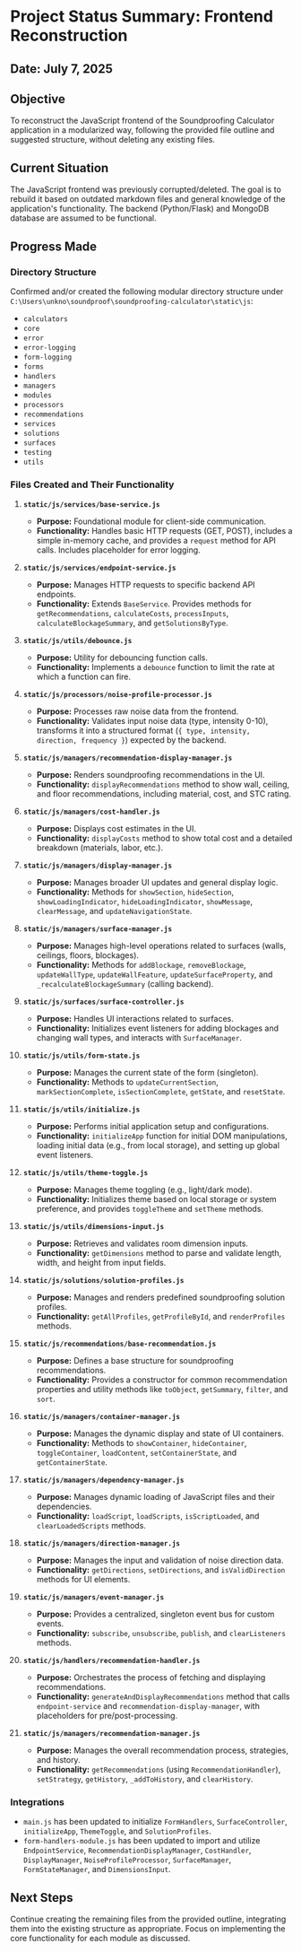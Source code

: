 # Project Status Summary: Frontend Reconstruction

## Date: July 7, 2025

## Objective
To reconstruct the JavaScript frontend of the Soundproofing Calculator application in a modularized way, following the provided file outline and suggested structure, without deleting any existing files.

## Current Situation
The JavaScript frontend was previously corrupted/deleted. The goal is to rebuild it based on outdated markdown files and general knowledge of the application's functionality. The backend (Python/Flask) and MongoDB database are assumed to be functional.

## Progress Made

### Directory Structure
Confirmed and/or created the following modular directory structure under `C:\Users\unkno\soundproof\soundproofing-calculator\static\js`:
- `calculators`
- `core`
- `error`
- `error-logging`
- `form-logging`
- `forms`
- `handlers`
- `managers`
- `modules`
- `processors`
- `recommendations`
- `services`
- `solutions`
- `surfaces`
- `testing`
- `utils`

### Files Created and Their Functionality

1.  **`static/js/services/base-service.js`**
    -   **Purpose:** Foundational module for client-side communication.
    -   **Functionality:** Handles basic HTTP requests (GET, POST), includes a simple in-memory cache, and provides a `request` method for API calls. Includes placeholder for error logging.

2.  **`static/js/services/endpoint-service.js`**
    -   **Purpose:** Manages HTTP requests to specific backend API endpoints.
    -   **Functionality:** Extends `BaseService`. Provides methods for `getRecommendations`, `calculateCosts`, `processInputs`, `calculateBlockageSummary`, and `getSolutionsByType`.

3.  **`static/js/utils/debounce.js`**
    -   **Purpose:** Utility for debouncing function calls.
    -   **Functionality:** Implements a `debounce` function to limit the rate at which a function can fire.

4.  **`static/js/processors/noise-profile-processor.js`**
    -   **Purpose:** Processes raw noise data from the frontend.
    -   **Functionality:** Validates input noise data (type, intensity 0-10), transforms it into a structured format (`{ type, intensity, direction, frequency }`) expected by the backend.

5.  **`static/js/managers/recommendation-display-manager.js`**
    -   **Purpose:** Renders soundproofing recommendations in the UI.
    -   **Functionality:** `displayRecommendations` method to show wall, ceiling, and floor recommendations, including material, cost, and STC rating.

6.  **`static/js/managers/cost-handler.js`**
    -   **Purpose:** Displays cost estimates in the UI.
    -   **Functionality:** `displayCosts` method to show total cost and a detailed breakdown (materials, labor, etc.).

7.  **`static/js/managers/display-manager.js`**
    -   **Purpose:** Manages broader UI updates and general display logic.
    -   **Functionality:** Methods for `showSection`, `hideSection`, `showLoadingIndicator`, `hideLoadingIndicator`, `showMessage`, `clearMessage`, and `updateNavigationState`.

8.  **`static/js/managers/surface-manager.js`**
    -   **Purpose:** Manages high-level operations related to surfaces (walls, ceilings, floors, blockages).
    -   **Functionality:** Methods for `addBlockage`, `removeBlockage`, `updateWallType`, `updateWallFeature`, `updateSurfaceProperty`, and `_recalculateBlockageSummary` (calling backend).

9.  **`static/js/surfaces/surface-controller.js`**
    -   **Purpose:** Handles UI interactions related to surfaces.
    -   **Functionality:** Initializes event listeners for adding blockages and changing wall types, and interacts with `SurfaceManager`.

10. **`static/js/utils/form-state.js`**
    -   **Purpose:** Manages the current state of the form (singleton).
    -   **Functionality:** Methods to `updateCurrentSection`, `markSectionComplete`, `isSectionComplete`, `getState`, and `resetState`.

11. **`static/js/utils/initialize.js`**
    -   **Purpose:** Performs initial application setup and configurations.
    -   **Functionality:** `initializeApp` function for initial DOM manipulations, loading initial data (e.g., from local storage), and setting up global event listeners.

12. **`static/js/utils/theme-toggle.js`**
    -   **Purpose:** Manages theme toggling (e.g., light/dark mode).
    -   **Functionality:** Initializes theme based on local storage or system preference, and provides `toggleTheme` and `setTheme` methods.

13. **`static/js/utils/dimensions-input.js`**
    -   **Purpose:** Retrieves and validates room dimension inputs.
    -   **Functionality:** `getDimensions` method to parse and validate length, width, and height from input fields.

14. **`static/js/solutions/solution-profiles.js`**
    -   **Purpose:** Manages and renders predefined soundproofing solution profiles.
    -   **Functionality:** `getAllProfiles`, `getProfileById`, and `renderProfiles` methods.

15. **`static/js/recommendations/base-recommendation.js`**
    -   **Purpose:** Defines a base structure for soundproofing recommendations.
    -   **Functionality:** Provides a constructor for common recommendation properties and utility methods like `toObject`, `getSummary`, `filter`, and `sort`.

16. **`static/js/managers/container-manager.js`**
    -   **Purpose:** Manages the dynamic display and state of UI containers.
    -   **Functionality:** Methods to `showContainer`, `hideContainer`, `toggleContainer`, `loadContent`, `setContainerState`, and `getContainerState`.

17. **`static/js/managers/dependency-manager.js`**
    -   **Purpose:** Manages dynamic loading of JavaScript files and their dependencies.
    -   **Functionality:** `loadScript`, `loadScripts`, `isScriptLoaded`, and `clearLoadedScripts` methods.

18. **`static/js/managers/direction-manager.js`**
    -   **Purpose:** Manages the input and validation of noise direction data.
    -   **Functionality:** `getDirections`, `setDirections`, and `isValidDirection` methods for UI elements.

19. **`static/js/managers/event-manager.js`**
    -   **Purpose:** Provides a centralized, singleton event bus for custom events.
    -   **Functionality:** `subscribe`, `unsubscribe`, `publish`, and `clearListeners` methods.

20. **`static/js/handlers/recommendation-handler.js`**
    -   **Purpose:** Orchestrates the process of fetching and displaying recommendations.
    -   **Functionality:** `generateAndDisplayRecommendations` method that calls `endpoint-service` and `recommendation-display-manager`, with placeholders for pre/post-processing.

21. **`static/js/managers/recommendation-manager.js`**
    -   **Purpose:** Manages the overall recommendation process, strategies, and history.
    -   **Functionality:** `getRecommendations` (using `RecommendationHandler`), `setStrategy`, `getHistory`, `_addToHistory`, and `clearHistory`.

### Integrations
-   `main.js` has been updated to initialize `FormHandlers`, `SurfaceController`, `initializeApp`, `ThemeToggle`, and `SolutionProfiles`.
-   `form-handlers-module.js` has been updated to import and utilize `EndpointService`, `RecommendationDisplayManager`, `CostHandler`, `DisplayManager`, `NoiseProfileProcessor`, `SurfaceManager`, `FormStateManager`, and `DimensionsInput`.

## Next Steps
Continue creating the remaining files from the provided outline, integrating them into the existing structure as appropriate. Focus on implementing the core functionality for each module as discussed.
